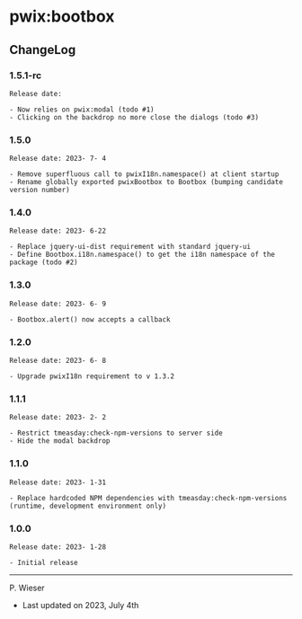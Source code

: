 # pwix:bootbox

## ChangeLog

### 1.5.1-rc

    Release date: 

    - Now relies on pwix:modal (todo #1)
    - Clicking on the backdrop no more close the dialogs (todo #3)

### 1.5.0

    Release date: 2023- 7- 4

    - Remove superfluous call to pwixI18n.namespace() at client startup
    - Rename globally exported pwixBootbox to Bootbox (bumping candidate version number)

### 1.4.0

    Release date: 2023- 6-22

    - Replace jquery-ui-dist requirement with standard jquery-ui
    - Define Bootbox.i18n.namespace() to get the i18n namespace of the package (todo #2)

### 1.3.0

    Release date: 2023- 6- 9

    - Bootbox.alert() now accepts a callback

### 1.2.0

    Release date: 2023- 6- 8

    - Upgrade pwixI18n requirement to v 1.3.2

### 1.1.1

    Release date: 2023- 2- 2

    - Restrict tmeasday:check-npm-versions to server side
    - Hide the modal backdrop

### 1.1.0

    Release date: 2023- 1-31

    - Replace hardcoded NPM dependencies with tmeasday:check-npm-versions (runtime, development environment only)

### 1.0.0

    Release date: 2023- 1-28

    - Initial release

---
P. Wieser
- Last updated on 2023, July 4th
